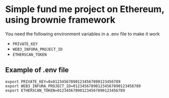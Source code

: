 # Simple fund me project on Ethereum, using brownie framework

You need the following environment variables in a .env file to make it work

- `PRIVATE_KEY`
- `WEB3_INFURA_PROJECT_ID`
- `ETHERSCAN_TOKEN`


## Example of .env file

```shell
export PRIVATE_KEY=0x012345678901234567890123456789
export WEB3_INFURA_PROJECT_ID=012345678901234567890123456789
export ETHERSCAN_TOKEN=012345678901234567890123456789
```
